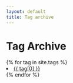 ```yaml
---
layout: default
title: Tag archive
---
```

<div class="page-content wc-container">
  <h1>Tag Archive</h1>   
  {% for tag in site.tags %}    
    <li><a href="/blog/tag/{{ tag[0] }}">{{ tag[0] }}</a></li>
  {% endfor %}
</div>